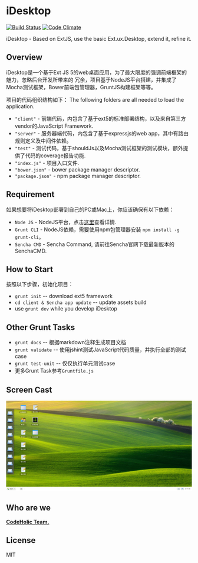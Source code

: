 iDesktop
========
[![Build Status](https://travis-ci.org/doomdagger/iDesktop.svg?branch=ext5)](https://travis-ci.org/doomdagger/iDesktop)
[![Code Climate](https://codeclimate.com/github/doomdagger/iDesktop/badges/gpa.svg)](https://codeclimate.com/github/doomdagger/iDesktop)

iDesktop - Based on ExtJS, use the basic Ext.ux.Desktop, extend it, refine it.

Overview
--------

iDesktop是一个基于Ext JS 5的web桌面应用，为了最大限度的强调前端框架的魅力，忽略后台开发所带来的
冗余，项目基于NodeJS平台搭建，并集成了Mocha测试框架，Bower前端包管理器，GruntJS构建框架等等。

项目的代码组织结构如下： The following folders are all needed to load the application.

 - `"client"` - 前端代码，内包含了基于ext5的标准部署结构，以及来自第三方vendor的JavaScript Framework.
 - `"server"` - 服务器端代码，内包含了基于expressjs的web app，其中有路由规则定义及中间件依赖。
 - `"test"` - 测试代码，基于shouldJs以及Mocha测试框架的测试模块，额外提供了代码的coverage报告功能.
 - `"index.js"` - 项目入口文件.
 - `"bower.json"` - bower package manager descriptor.
 - `"package.json"` - npm package manager descriptor.

Requirement
-----------

如果想要将iDesktop部署到自己的PC或Mac上，你应该确保有以下依赖：

 - `Node JS` - NodeJS平台，点击[这里](http://nodejs.org)查看详情.
 - `Grunt CLI` - NodeJS依赖，需要使用npm包管理器安装 `npm install -g grunt-cli`。
 - `Sencha CMD` - Sencha Command, 请前往Sencha官网下载最新版本的SenchaCMD.


How to Start
------------

按照以下步骤，初始化项目：

* `grunt init` -- download ext5 framework
* `cd client & Sencha app update`  -- update assets build
* use `grunt dev` while you develop iDesktop

Other Grunt Tasks
-------------------

* `grunt docs` -- 根据markdown注释生成项目文档
* `grunt validate` -- 使用jshint测试JavaScript代码质量，并执行全部的测试case
* `grunt test-unit` -- 仅仅执行单元测试case
* 更多Grunt Task参考`Gruntfile.js`

Screen Cast
-----------

![1](https://raw.githubusercontent.com/doomdagger/images/master/iDesktop/1.jpg)

Who are we
----------

**[CodeHolic Team.](https://github.com/codeRoamer)**

License
-------

MIT
